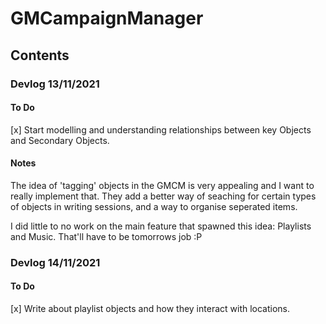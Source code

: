 # GMCampaignManager

## Contents

### Devlog 13/11/2021
#### To Do
[x] Start modelling and understanding relationships between key Objects and Secondary Objects.
#### Notes
The idea of 'tagging' objects in the GMCM is very appealing and I want to really implement that.
They add a better way of seaching for certain types of objects in writing sessions, and a way to organise seperated items.

I did little to no work on the main feature that spawned this idea: Playlists and Music.
That'll have to be tomorrows job :P

### Devlog 14/11/2021
#### To Do
[x] Write about playlist objects and how they interact with locations.